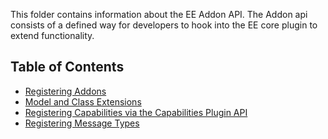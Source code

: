 This folder contains information about the EE Addon API.  The Addon api consists of a defined way for developers to hook into the EE core plugin to extend functionality.

## Table of Contents

- [Registering Addons](registering-addons.md)
- [Model and Class Extensions](model-and-class-extensions.md)
- [Registering Capabilities via the Capabilities Plugin API](registering-new-capabilities.md)
- [Registering Message Types](../E--Messages_System/registering-message-types.md)